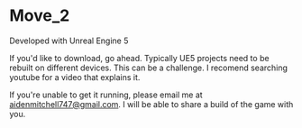 # Move_2

Developed with Unreal Engine 5

If you'd like to download, go ahead. Typically UE5 projects need to be rebuilt on different devices. 
This can be a challenge. I recomend searching youtube for a video that explains it.

If you're unable to get it running, please email me at aidenmitchell747@gmail.com.
I will be able to share a build of the game with you. 
